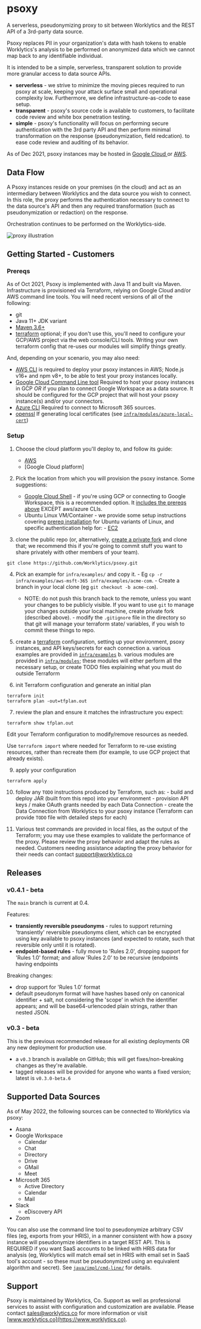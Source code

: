 # psoxy
A serverless, pseudonymizing proxy to sit between Worklytics and the REST API of a 3rd-party data
source.

Psoxy replaces PII in your organization's data with hash tokens to enable Worklytics's analysis to
be performed on anonymized data which we cannot map back to any identifiable individual.

It is intended to be a simple, serverless, transparent solution to provide more granular access to
data source APIs.
  - **serverless** - we strive to minimize the moving pieces required to run psoxy at scale, keeping
     your attack surface small and operational complexity low. Furthermore, we define
     infrastructure-as-code to ease setup.
  - **transparent** - psoxy's source code is available to customers, to facilitate code review
     and white box penetration testing.
  - **simple** - psoxy's functionality will focus on performing secure authentication with the 3rd
     party API and then perform minimal transformation on the response (pseudonymization, field
     redcation). to ease code review and auditing of its behavior.

As of Dec 2021, psoxy instances may be hosted in [Google Cloud ](docs/gcp/development.md) or
[AWS](docs/aws/getting-started.md).

## Data Flow

A Psoxy instances reside on your premises (in the cloud) and act as an intermediary between
Worklytics and the data source you wish to connect.  In this role, the proxy performs the
authentication necessary to connect to the data source's API and then any required transformation
(such as pseudonymization or redaction) on the response.

Orchestration continues to be performed on the Worklytics-side.

![proxy illustration](docs/proxy-illustration.jpg)

## Getting Started - Customers

### Prereqs
As of Oct 2021, Psoxy is implemented with Java 11 and built via Maven. Infrastructure is provisioned
via Terraform, relying on Google Cloud and/or AWS command line tools.  You will need recent
versions of all of the following:

  - git
  - Java 11+ JDK variant
  - [Maven 3.6+](https://maven.apache.org/docs/history.html)
  - [terraform](https://www.terraform.io/) optional; if you don't use this, you'll need to configure
    your GCP/AWS project via the web console/CLI tools. Writing your own terraform config that
    re-uses our modules will simplify things greatly.

And, depending on your scenario, you may also need:
  - [AWS CLI](https://docs.aws.amazon.com/cli/latest/userguide/getting-started-install.html) is
    required to deploy your psoxy instances in AWS; Node.js v16+ and npm v8+, to be able to
    test your proxy instances locally.
  - [Google Cloud Command Line tool](https://cloud.google.com/sdk/docs/install) Required to host
    your psoxy instances in GCP *OR* if you plan to connect Google Workspace as a data source. It
    should be configured for the GCP project that will host your psoxy instance(s) and/or your
    connectors.
  - [Azure CLI](https://docs.microsoft.com/en-us/cli/azure/install-azure-cli) Required to connect to
    Microsoft 365 sources.
  - [openssl](https://www.openssl.org/) If generating local certificates (see
    [`infra/modules/azure-local-cert`](infra/modules/azuread-local-cert))

### Setup

  1. Choose the cloud platform you'll deploy to, and follow its guide:
       - [AWS](docs/aws/getting-started.md)
       - [Google Cloud platform]

  2. Pick the location from which you will provision the psoxy instance. Some suggestions:

     - [Google Cloud Shell](https://cloud.google.com/shell/) - if you're using GCP or connecting to
       Google Workspace, this is a recommended option. It [includes the prereqs above](https://cloud.google.com/shell/docs/how-cloud-shell-works#tools) EXCEPT aws/azure CLIs.
     - Ubuntu Linux VM/Container - we provide some setup instructions covering [prereq installation](docs/prereqs-ubuntu.md)
       for Ubuntu variants of Linux, and specific authentication help for:
            - [EC2](docs/aws/getting-started.md)

  3. clone the public repo (or, alternatively, [create a private fork](docs/private-fork.md) and
     clone that; we recommend this if you're going to commit stuff you want to share privately with
     other members of your team).
```shell
git clone https://github.com/Worklytics/psoxy.git
```

  4. Pick an example for `infra/examples/` and copy it.
    - Eg `cp -r infra/examples/aws-msft-365 infra/examples/acme-com`.
    - Create a branch in your local clone (eg `git checkout -b acme-com`).
        - NOTE: do not push this branch back to the remote, unless you want your changes to be
          publicly visible. If you want to use `git` to manage your changes outside your local
          machine, create private fork (described above).
    - modify the `.gitignore` file in the directory so that git will manage your terraform state/
      variables, if you wish to commit these things to repo.

  5. create a [terraform](https://www.terraform.io/) configuration, setting up your environment,
     psoxy instances, and API keys/secrets for each connection
     a. various examples are provided in [`infra/examples`](/infra/examples)
     b. various modules are provided in [`infra/modules`](/infra/modules); these modules will either
        perform all the necessary setup, or create TODO files explaining what you must do outside
        Terraform

  6. init Terraform configuration and generate an initial plan
```shell
terraform init
terraform plan -out=tfplan.out
```

  7. review the plan and ensure it matches the infrastructure you expect:
```shell
terraform show tfplan.out
```

Edit your Terraform configuration to modify/remove resources as needed.

Use `terraform import` where needed for Terraform to re-use existing resources, rather than
recreate them (for example, to use GCP project that already exists).

  9. apply your configuration
```shell
terraform apply
```

  10. follow any `TODO` instructions produced by Terraform, such as:
     - build and deploy JAR (built from this repo) into your environment
     - provision API keys / make OAuth grants needed by each Data Connection
     - create the Data Connection from Worklytics to your psoxy instance (Terraform can provide
       `TODO` file with detailed steps for each)

  11. Various test commands are provided in local files, as the output of the Terraform; you may use
     these examples to validate the performance of the proxy. Please review the proxy behavior and
     adapt the rules as needed. Customers needing assistance adapting the proxy behavior for their
     needs can contact support@worklytics.co

## Releases

### v0.4.1 - beta
The `main` branch is current at 0.4.

Features:
  - **transiently reversible pseudonyms** - rules to support returning  'transiently' reversible
    pseudonyms client, which can be encrypted using key available to psoxy instances (and expected
    to rotate, such that reversible only until it is rotated).
  - **endpoint-based rules** - fully move to 'Rules 2.0', dropping support
    for 'Rules 1.0' format; and allow 'Rules 2.0' to be recursive (endpoints having endpoints

Breaking changes:
  - drop support for 'Rules 1.0' format
  - default pseudonym format will have hashes based only on canonical identifier + salt, not
    considering the 'scope' in which the identifier appears; and will be base64-urlencoded plain
    strings, rather than nested JSON.

### v0.3 - beta

This is the previous recommended release for all existing deployments OR
any new deployment for production use.
 - a `v0.3` branch is available on GitHub; this will get fixes/non-breaking changes as they're
   available.
 - tagged releases will be provided for anyone who wants a fixed version; latest is `v0.3.0-beta.6`

## Supported Data Sources
As of May 2022, the following sources can be connected to Worklytics via psoxy:

  * Asana
  * Google Workspace
    * Calendar
    * Chat
    * Directory
    * Drive
    * GMail
    * Meet
  * Microsoft 365
    * Active Directory
    * Calendar
    * Mail
  * Slack
    * eDiscovery API
  * Zoom


You can also use the command line tool to pseudonymize arbitrary CSV files (eg, exports from your
HRIS), in a manner consistent with how a psoxy instance will pseudonymize identifiers in a target
REST API. This is REQUIRED if you want SaaS accounts to be linked with HRIS data for analysis (eg,
Worklytics will match email set in HRIS with email set in SaaS tool's account - so these must be
pseudonymized using an equivalent algorithm and secret). See [`java/impl/cmd-line/`](/java/impl/cmd-line)
for details.


## Support

Psoxy is maintained by Worklytics, Co. Support as well as professional services to assist with
configuration and customization are available. Please contact
[sales@worklytics.co](mailto:sales@worklytics.co) for more information or visit
[www.worklytics.co](https://www.worklytics.co).

